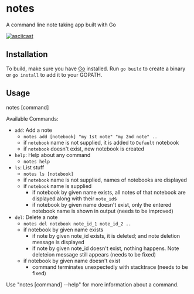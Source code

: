 # notes
A command line note taking app built with Go

[![asciicast](https://asciinema.org/a/JMZxtuxEPfrbFrOmj7uaobqKt.svg)](https://asciinema.org/a/JMZxtuxEPfrbFrOmj7uaobqKt)

## Installation
To build, make sure you have [Go](https://golang.org/dl/) installed. Run `go build` to 
create a binary or `go install` to add it to your GOPATH.

## Usage
  notes [command]
  
Available Commands:
  - `add`: Add a note
    - `notes add [notebook] "my 1st note" "my 2nd note" ..`
    - if `notebook` name is not supplied, it is added to `Default` notebook
    - if `notebook` doesn't exist, new notebook is created
  - `help`: Help about any command
    - `notes help`
  - `ls`: List stuff
    - `notes ls [notebook]`
    - if `notebook` name is not supplied, names of notebooks are displayed
    - if `notebook` name is supplied
      - if notebook by given name exists, all notes of that notebook are displayed along with their `note_id`s
      - if notebook by given name doesn't exist, only the entered notebook name is shown in output (needs to be improved)
  - `del`: Delete a note
    - `notes del notebook note_id_1 note_id_2 ..`
    - if notebook by given name exists
      - if note by given note_id exists, it is deleted; and note deletion message is displayed
      - if note by given note_id doesn't exist, nothing happens. Note deleteion message still appears (needs to be fixed)
    - if notebook by given name doesn't exist
      - command terminates unexpectedly with stacktrace (needs to be fixed)

Use "notes [command] --help" for more information about a command.

